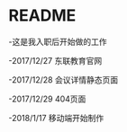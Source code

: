 ﻿# README
-这是我入职后开始做的工作   

-2017/12/27 东联教育官网

-2017/12/28 会议详情静态页面

-2017/12/29 404页面

-2018/1/17  移动端开始制作
